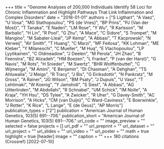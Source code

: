 +++
title = "Genome Analyses of 200,000 Individuals Identify 58 Loci for Chronic Inflammation and Highlight Pathways That Link Inflammation and Complex Disorders"
date = "2018-01-01"
authors = ["S Ligthart", "A Vaez", "U Vosa", "MG Stathopoulou", "PS {de Vries}", "BP Prins", "PJ {Van der Most}", "T Tanaka", "E Naderi", "LM Rose", "Y Wu", "R Karlsson", "M Barbalic", "H Lin", "R Pool", "G Zhu", "A Mace", "C Sidore", "S Trompet", "M Mangino", "M Sabater-Lleal", "JP Kemp", "A Abbasi", "T Kacprowski", "N Verweij", "AV Smith", "T Huang", "C Marzi", "MF Feitosa", "KK Lohman", "ME Kleber", "Y Milaneschi", "C Mueller", "M Huq", "E Vlachopoulou", "LP Lyytikainen", "C Oldmeadow", "J Deelen", "M Perola", "JH Zhao", "B Feenstra", "BZ Alizadeh", "HM Boezen", "L Franke", "P {van der Harst}", "G Navis", "M Rots", "H Snieder", "M Swertz", "BHR Wolffenbuttel", "C Wijmenga", "M Amini", "E Benjamin", "DI Chasman", "A Dehghan", "TS Ahluwalia", "J Meigs", "R Tracy", "J Bis", "G Eiriksdottir", "N Pankratz", "M Gross", "A Rainer", "JG Wilson", "BM Psaty", "J Dupuis", "U Vaso", "T Lehtimaki", "W Koenig", "Y Jamshidi", "S Siest", "A Abbasi", "AG Uitterlinden", "M Abdollahi", "R Schnabel", "UM Schick", "IM Nolte", "A Kraja", "YH Hsu", "DS Tylee", "A Zwicker", "R Uher", "G Davey-Smith", "AC Morrison", "A Hicks", "CM {van Duijn}", "C Ward-Caviness", "E Boerwinkle", "J Rotter", "K Rice", "L Lange", "E {de Geus}", "AP Morris"]
publication_types = ["2"]
publication = "American Journal of Human Genetics, 103(5) 691--706."
publication_short = "American Journal of Human Genetics, 103(5) 691--706."
url_code = ""
image_preview = ""
selected = false
projects = []
url_pdf = ""
url_preprint = ""
url_dataset = ""
url_project = ""
url_slides = ""
url_video = ""
url_poster = ""
math = true
highlight = true
[header]
image = ""
caption = ""
+++
180 citations (Crossref) [2022-07-10]
